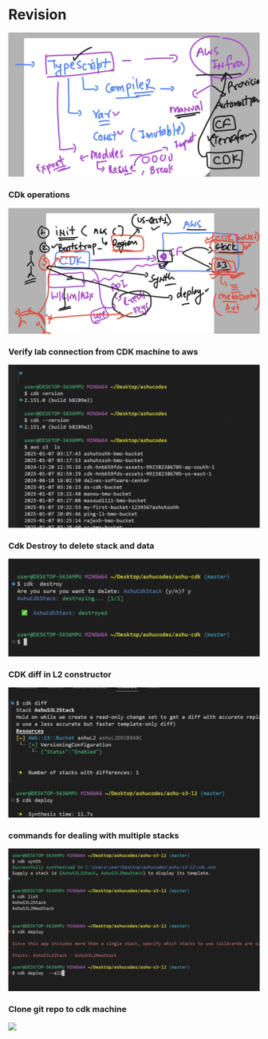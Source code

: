 # Revision 

<img src="rev1.png">

### CDk operations 

<img src="cdkops1.png">

### Verify lab connection from CDK machine to aws 

<img src="verify.png">

### Cdk Destroy to delete stack and data 

<img src="cdkd.png">

### CDK diff in L2 constructor 

<img src="cdkd2.png">


### commands for dealing with multiple stacks 

<img src="multi1.png">

### Clone git repo to cdk machine 

<img src="clone.png">


